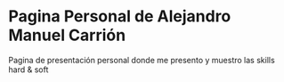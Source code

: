 # Pagina Personal de Alejandro Manuel Carrión
Pagina de presentación personal donde me presento y muestro las skills hard & soft
